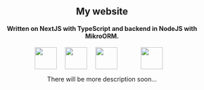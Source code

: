 <h2 align="center">My website</h2>

<p align="center">
    <b>Written on NextJS with TypeScript and backend in NodeJS with MikroORM.</b> <br /><br />
    <img align="center" style="margin-right: 15px" src="https://upload.wikimedia.org/wikipedia/commons/thumb/a/a7/React-icon.svg/1280px-React-icon.svg.png" alt="" height="50"/>
    <img align="center" style="margin-right: 15px" height="50" src="https://upload.wikimedia.org/wikipedia/commons/thumb/8/8e/Nextjs-logo.svg/800px-Nextjs-logo.svg.png" />    
    <img align="center" style="margin-right: 15px" height="50" src="https://upload.wikimedia.org/wikipedia/commons/thumb/d/d9/Node.js_logo.svg/1200px-Node.js_logo.svg.png" />    
    <img align="center" style="margin-right: 15px" height="15" src="https://mikro-orm.io/img/logo.svg" />    
    <img align="center" style="margin-right: 15px" width="50" src="https://upload.wikimedia.org/wikipedia/commons/thumb/9/96/Sass_Logo_Color.svg/1280px-Sass_Logo_Color.svg.png" />
</p>

<p align="center">There will be more description soon...</p>